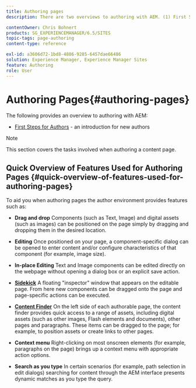 ```yaml
---
title: Authoring pages
description: There are two overviews to authoring with AEM. (1) First Steps for Authors - an introduction for new authors, and (2) Quick Guide to Authoring Pages - a quick guide (high-level) to the main actions.

contentOwner: Chris Bohnert
products: SG_EXPERIENCEMANAGER/6.5/SITES
topic-tags: page-authoring
content-type: reference

exl-id: a3606d72-1bd8-4886-9285-6457dae66486
solution: Experience Manager, Experience Manager Sites
feature: Authoring
role: User
---
```

# Authoring Pages{#authoring-pages}

The following provides an overview to authoring with AEM:

* [First Steps for Authors](/help/sites-classic-ui-authoring/classic-page-author-first-steps.md) - an introduction for new authors

>[!NOTE]
>
>This section covers the tasks involved when authoring a content page. <!-- There are many additional features closely related to page authoring, these are covered under [Site and Page Features](/sites-classic-ui-authoring/classic-feature.md). -->

## Quick Overview of Features Used for Authoring Pages {#quick-overview-of-features-used-for-authoring-pages}

To aid you when authoring pages the author environment provides features such as:

* **Drag and drop**
  Components (such as Text, Image) and digital assets (such as images) can be positioned on the page simply by dragging and dropping them in the desired location.

* **Editing**
  Once positioned on your page, a component-specific dialog can be opened to enter content and/or configure characteristics of that component (for example, image size).

* **In-place Editing**
  Text and Image components can be edited directly on the webpage without opening a dialog box or an explicit save action.

* **[Sidekick](/help/sites-classic-ui-authoring/classic-page-author-env-tools.md#sidekickclassicui)**
  A floating "inspector" window that appears on the editable page. From here new components can be dragged onto the page and page-specific actions can be executed.

* **[Content Finder](/help/sites-classic-ui-authoring/classic-page-author-env-tools.md#thecontentfinderclassicui)**
  On the left side of each authorable page, the content finder provides quick access to a range of assets, including digital assets (such as other images, Flash elements and documents), other pages and paragraphs. These items can be dragged to the page; for example, to position assets or create links to other pages.

* **Context menu**
  Right-clicking on most onscreen elements (for example, paragraphs on the page) brings up a context menu with appropriate action options.

* **Search as you type**
  In certain scenarios (for example, path selection in edit dialogs) searching for content through the AEM interface presents dynamic matches as you type the query.

